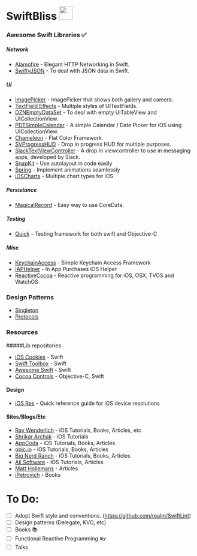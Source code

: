# SwiftBliss <img src="http://www.carlosicaza.com/wp-content/uploads/2014/07/Swift-logo.png" width="36">

### Awesome Swift Libraries :white_check_mark:

##### Network

* [Alamofire](https://github.com/Alamofire/Alamofire) - Elegant HTTP Networking in Swift.
* [SwiftyJSON](https://github.com/SwiftyJSON/SwiftyJSON) - To deal with JSON data in Swift.

##### UI

* [ImagePicker](https://github.com/hyperoslo/ImagePicker) - ImagePicker that shows both gallery and camera.
* [TextField Effects](https://github.com/raulriera/TextFieldEffects) - Multiple styles of UITextFields.
* [DZNEmptyDataSet](https://github.com/dzenbot/DZNEmptyDataSet) - To deal with empty UITableView and UICollectionView.
* [PDTSimpleCalendar](https://github.com/jivesoftware/PDTSimpleCalendar) - A simple Calendar / Date Picker for iOS using UICollectionView.
* [Chameleon](https://github.com/ViccAlexander/Chameleon) - Flat Color Framework.
* [SVProgressHUD](https://github.com/SVProgressHUD/SVProgressHUD) - Drop in progress HUD for multiple purposes.
* [SlackTextViewController](https://github.com/slackhq/SlackTextViewController) - A drop in viewcontroller to use in messaging apps, developed by Slack.
* [SnapKit](https://github.com/SnapKit/SnapKit) - Use autolayout in code easily
* [Spring](https://github.com/MengTo/Spring) - Implement animations seamlessly
* [iOSCharts](https://github.com/danielgindi/ios-charts) - Multiple chart types for iOS

##### Persistance

* [MagicalRecord](https://github.com/magicalpanda/MagicalRecord) - Easy way to use CoreData.

##### Testing

* [Quick](https://github.com/Quick/Quick) - Testing framework for both swift and Objective-C

##### Misc

* [KeychainAccess](https://github.com/kishikawakatsumi/KeychainAccess) - Simple Keychain Access Framework
* [IAPHelper](https://github.com/saturngod/IAPHelper) - In App Purchases iOS Helper
* [ReactiveCocoa](https://github.com/ReactiveCocoa/ReactiveCocoa) - Reactive programming for iOS, OSX, TVOS and WatchOS

### Design Patterns

* [Singleton](DesignPatterns/Singleton.md)
* [Protocols](DesignPatterns/Protocols.md)

### Resources

#####Lib repositories

* [iOS Cookies](http://www.ioscookies.com/) - Swift
* [Swift Toolbox](http://www.swifttoolbox.io/) - Swift
* [Awesome Swift](https://github.com/Wolg/awesome-swift) - Swift
* [Cocoa Controls](https://www.cocoacontrols.com/) - Objective-C, Swift

#### Design

* [iOS Res](http://iosres.com/) - Quick reference guide for iOS device resolutions 

#### Sites/Blogs/Etc

* [Ray Wenderlich](http://www.raywenderlich.com/) - iOS Tutorials, Books, Articles, etc
* [Shrikar Archak](http://shrikar.com/) - iOS Tutorials
* [AppCoda](http://www.appcoda.com/) - iOS Tutorials, Books, Articles
* [objc.io](https://www.objc.io/) - iOS Tutorials, Books, Articles
* [Big Nerd Ranch](https://www.bignerdranch.com/) - iOS Tutorials, Books, Articles
* [Ali Software](http://alisoftware.github.io/) - iOS Tutorials, Articles
* [Matt Hollemans](http://matthijshollemans.com/) - Articles
* [iPetrovich](http://ipetrovich.blogspot.pt/) - Books

# To Do:
- [ ] Adopt Swift style and conventions. (https://github.com/realm/SwiftLint)
- [ ] Design patterns (Delegate, KVO, etc) 
- [ ] Books :books:
- [ ] Functional Reactive Programming :eyeglasses:
- [ ] Talks
